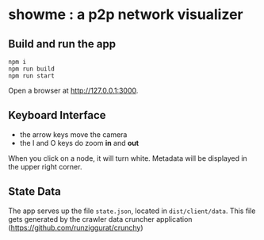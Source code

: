 # showme : a p2p network visualizer


## Build and run the app

```
npm i
npm run build
npm run start
```
Open a browser at http://127.0.0.1:3000.

## Keyboard Interface

- the arrow keys move the camera
- the I and O keys do zoom **in** and **out**

When you click on a node, it will turn white.  Metadata will be displayed in the upper right corner.

## State Data

The app serves up the file `state.json`, located in `dist/client/data`.  This file gets generated by the crawler data cruncher application (https://github.com/runziggurat/crunchy)
